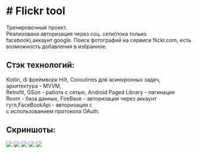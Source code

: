 <h1># Flickr tool</h1>
Тренировочный проект.<br> Реализована авторизация через соц. сети(пока только facebook),аккаунт google.
Поиск фотографий на сервисе flickr.com, есть возможность добавления в избранное.
  <h2>Стэк технологий:<br></h2>
Kotlin, di фреймворк Hilt, Coroutines для асинхронных задач, архитектура - MVVM,
<br>
Retrofit, GSon - работа с сетью, Android Paged Library - пагинация
<br>
Room - база данных, FireBase - авторизация через аккаунт гугл,FaceBookApi - авторизация с<br>
с использованием протокола OAuth.
<h2>Скриншоты:</h2/<br>
  <p>
  <image src="search_photo.png"> <image src="login_fragment.png"> <image src="facebook_login.png"> 
    <image src="favorites.png">  <image src="detail.png">
    </p>
     <br>

